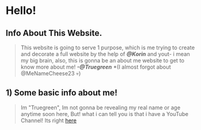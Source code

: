 # Hello!
## Info About This Website.
> This website is going to serve 1 purpose, which is me trying to create and decorate a full website by the help of ***@Korin*** and yout- i mean my big brain, also, this is gonna be an about me website to get to know more about me!
> ***-@Truegreen*** *(I almost forgot about @MeNameCheese23 💀)
## 1) Some basic info about me!
> Im "Truegreen", Im not gonna be revealing my real name or age anytime soon here, But! what i can tell you is that i have a YouTube Channel! Its right [here](https://youtube.com/@truegreen1000)

